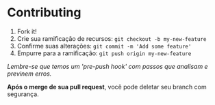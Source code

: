 # Contributing

1. Fork it!
2. Crie sua ramificação de recursos: `git checkout -b my-new-feature`
3. Confirme suas alterações: `git commit -m 'Add some feature'`
4. Empurre para a ramificação: `git push origin my-new-feature`

*Lembre-se que temos um 'pre-push hook' com passos que analisam e previnem erros.*

**Após o merge de sua pull request**, você pode deletar seu branch com segurança.